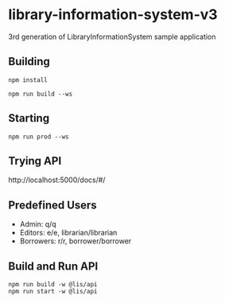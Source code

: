 # library-information-system-v3

3rd generation of LibraryInformationSystem sample application

## Building

```
npm install

npm run build --ws
```

## Starting

```
npm run prod --ws
```

## Trying API

http://localhost:5000/docs/#/

## Predefined Users

- Admin: q/q
- Editors: e/e, librarian/librarian
- Borrowers: r/r, borrower/borrower

## Build and Run API

```
npm run build -w @lis/api
npm run start -w @lis/api
```
